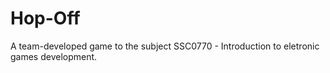 # Hop-Off
A team-developed game to the subject SSC0770 - Introduction to eletronic games development.
